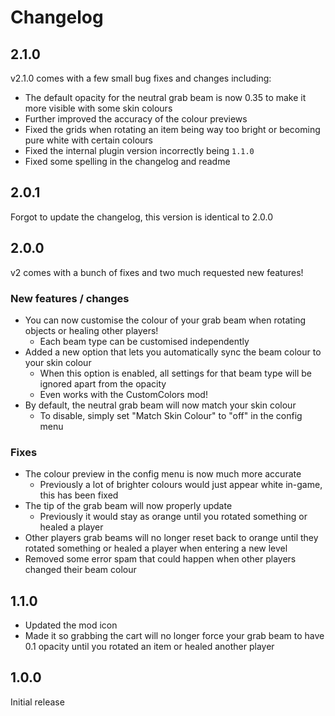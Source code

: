 # Changelog

## 2.1.0
v2.1.0 comes with a few small bug fixes and changes including:
- The default opacity for the neutral grab beam is now 0.35 to make it more visible with some skin colours
- Further improved the accuracy of the colour previews
- Fixed the grids when rotating an item being way too bright or becoming pure white with certain colours
- Fixed the internal plugin version incorrectly being `1.1.0`
- Fixed some spelling in the changelog and readme

## 2.0.1
Forgot to update the changelog, this version is identical to 2.0.0

## 2.0.0
v2 comes with a bunch of fixes and two much requested new features!

### New features / changes
- You can now customise the colour of your grab beam when rotating objects or healing other players!
   - Each beam type can be customised independently
- Added a new option that lets you automatically sync the beam colour to your skin colour
   - When this option is enabled, all settings for that beam type will be ignored apart from the opacity
   - Even works with the CustomColors mod!
- By default, the neutral grab beam will now match your skin colour
   - To disable, simply set "Match Skin Colour" to "off" in the config menu

### Fixes
- The colour preview in the config menu is now much more accurate
   - Previously a lot of brighter colours would just appear white in-game, this has been fixed
- The tip of the grab beam will now properly update
   - Previously it would stay as orange until you rotated something or healed a player
- Other players grab beams will no longer reset back to orange until they rotated something or healed a player when entering a new level
- Removed some error spam that could happen when other players changed their beam colour
  
## 1.1.0
- Updated the mod icon
- Made it so grabbing the cart will no longer force your grab beam to have 0.1 opacity until you rotated an item or healed another player

## 1.0.0
Initial release
